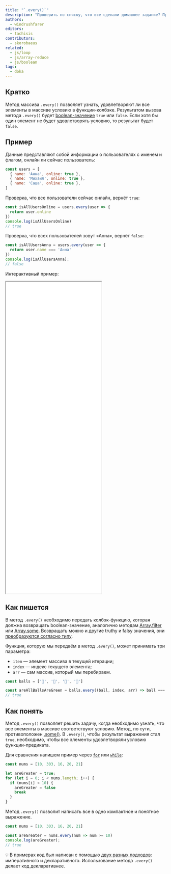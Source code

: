 ```yaml
---
title: "`.every()`"
description: "Проверить по списку, что все сделали домашнее задание? Проще простого с массивами и методом `every`."
authors:
  - windrushfarer
editors:
  - tachisis
contributors:
  - skorobaeus
related:
  - js/loop
  - js/array-reduce
  - js/boolean
tags:
  - doka
---
```


## Кратко

Метод массива `.every()` позволяет узнать, удовлетворяют ли все элементы в массиве условию в функции-колбэке. Результатом вызова метода `.every()` будет [boolean-значение](/js/boolean/) `true` или `false`. Если хотя бы один элемент не будет удовлетворять условию, то результат будет `false`.

## Пример

Данные представляют собой информации о пользователях с именем и флагом, онлайн ли сейчас пользователь:

```js
const users = [
  { name: 'Анна', online: true },
  { name: 'Михаил', online: true },
  { name: 'Саша', online: true },
]
```

Проверка, что все пользователи сейчас онлайн, вернёт `true`:

```js
const isAllUsersOnline = users.every(user => {
  return user.online
})
console.log(isAllUsersOnline)
// true
```

Проверка, что всех пользователей зовут «Анна», вернёт `false`:

```js
const isAllUsersAnna = users.every(user => {
  return user.name === 'Анна'
})
console.log(isAllUsersAnna);
// false
```

Интерактивный пример:

<iframe title="Используем every для проверки массива — Array.every — Дока" src="demos/index/" height="980"></iframe>

## Как пишется

В метод `.every()` необходимо передать колбэк-функцию, которая должна возвращать boolean-значение, аналогично методам [Array.filter](/js/array-filter/) или [Array.some](/js/array-some/). Возвращать можно и другие truthy и falsy значения, они [преобразуются согласно типу](/js/typecasting/).

Функция, которую мы передаём в метод `.every()`, может принимать три параметра:

- `item` — элемент массива в текущей итерации;
- `index` — индекс текущего элемента;
- `arr` — сам массив, который мы перебираем.

```js
const balls = ['🎾', '🎾', '🎾', '🎾']

const areAllBallsAreGreen = balls.every((ball, index, arr) => ball === '🎾')
// true
```

## Как понять

Метод `.every()` позволяет решить задачу, когда необходимо узнать, что все элементы в массиве соответствуют условию. Метод, по сути, противоположен [.some()](/js/array-some/). В `.every()`, чтобы результат выражения стал `true`, необходимо, чтобы все элементы удовлетворяли условию функции-предиката.

Для сравнения напишем пример через [`for`](/js/for/) или [`while`](/js/while/):

```js
const nums = [10, 303, 16, 20, 21]

let areGreater = true;
for (let i = 0; i < nums.length; i++) {
  if (nums[i] < 10) {
    areGreater = false
    break
  }
}
```

Метод `.every()` позволит написать все в одно компактное и понятное выражение.

```js
const nums = [10, 303, 16, 20, 21]

const areGreater = nums.every(num => num >= 10)
console.log(areGreater);
// true
```

<aside>

💡 В примерах код был написан с помощью [двух разных подходов](/tools/programming-paradigms/): императивного и декларативного. Использование метода `.every()` делает код декларативнее.

</aside>
